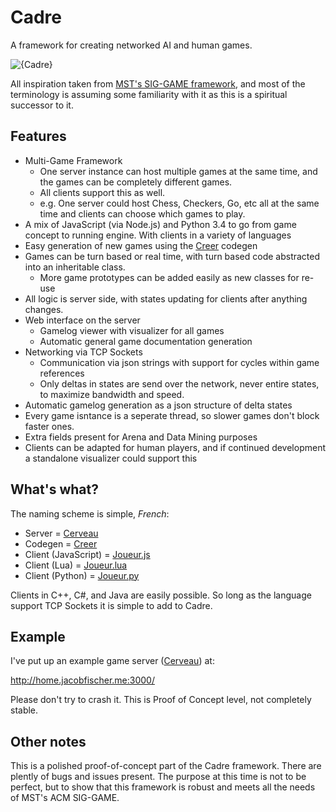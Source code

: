 # Cadre
A framework for creating networked AI and human games.

![{Cadre}](http://i.imgur.com/17wwI3f.png)

All inspiration taken from [MST's SIG-GAME framework](https://github.com/siggame), and most of the terminology is assuming some familiarity with it as this is a spiritual successor to it.

## Features

* Multi-Game Framework
  * One server instance can host multiple games at the same time, and the games can be completely different games.
  * All clients support this as well.
  * e.g. One server could host Chess, Checkers, Go, etc all at the same time and clients can choose which games to play.
* A mix of JavaScript (via Node.js) and Python 3.4 to go from game concept to running engine. With clients in a variety of languages
* Easy generation of new games using the [Creer](https://github.com/JacobFischer/Creer) codegen
* Games can be turn based or real time, with turn based code abstracted into an inheritable class.
  * More game prototypes can be added easily as new classes for re-use
* All logic is server side, with states updating for clients after anything changes.
* Web interface on the server
  * Gamelog viewer with visualizer for all games
  * Automatic general game documentation generation
* Networking via TCP Sockets
  * Communication via json strings with support for cycles within game references
  * Only deltas in states are send over the network, never entire states, to maximize bandwidth and speed.
* Automatic gamelog generation as a json structure of delta states
* Every game isntance is a seperate thread, so slower games don't block faster ones.
* Extra fields present for Arena and Data Mining purposes
* Clients can be adapted for human players, and if continued development a standalone visualizer could support this


## What's what?

The naming scheme is simple, *French*:

* Server = [Cerveau](https://github.com/JacobFischer/Cerveau)
* Codegen = [Creer](https://github.com/JacobFischer/Creer)
* Client (JavaScript) = [Joueur.js](https://github.com/JacobFischer/Joueur.js)
* Client (Lua) = [Joueur.lua](https://github.com/JacobFischer/Joueur.lua)
* Client (Python) = [Joueur.py](https://github.com/JacobFischer/Joueur.py)

Clients in C++, C#, and Java are easily possible. So long as the language support TCP Sockets it is simple to add to Cadre.


## Example

I've put up an example game server ([Cerveau](https://github.com/JacobFischer/Cerveau)) at:

http://home.jacobfischer.me:3000/

Please don't try to crash it. This is Proof of Concept level, not completely stable.


## Other notes

This is a polished proof-of-concept part of the Cadre framework. There are plently of bugs and issues present. The purpose at this time is not to be perfect, but to show that this framework is robust and meets all the needs of MST's ACM SIG-GAME.

